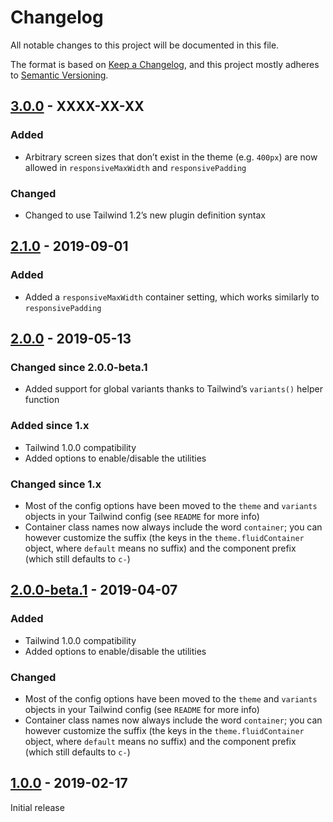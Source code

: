 # Changelog

All notable changes to this project will be documented in this file.

The format is based on [Keep a Changelog](https://keepachangelog.com/en/1.0.0/),
and this project mostly adheres to [Semantic Versioning](https://semver.org/spec/v2.0.0.html).

## [3.0.0] - XXXX-XX-XX

### Added
- Arbitrary screen sizes that don’t exist in the theme (e.g. `400px`) are now allowed in `responsiveMaxWidth` and `responsivePadding`

### Changed
- Changed to use Tailwind 1.2’s new plugin definition syntax

## [2.1.0] - 2019-09-01

### Added
- Added a `responsiveMaxWidth` container setting, which works similarly to `responsivePadding`

## [2.0.0] - 2019-05-13

### Changed since 2.0.0-beta.1
- Added support for global variants thanks to Tailwind’s `variants()` helper function

### Added since 1.x
- Tailwind 1.0.0 compatibility
- Added options to enable/disable the utilities

### Changed since 1.x
- Most of the config options have been moved to the `theme` and `variants` objects in your Tailwind config (see `README` for more info)
- Container class names now always include the word `container`; you can however customize the suffix (the keys in the `theme.fluidContainer` object, where `default` means no suffix) and the component prefix (which still defaults to `c-`)

## [2.0.0-beta.1] - 2019-04-07

### Added
- Tailwind 1.0.0 compatibility
- Added options to enable/disable the utilities

### Changed
- Most of the config options have been moved to the `theme` and `variants` objects in your Tailwind config (see `README` for more info)
- Container class names now always include the word `container`; you can however customize the suffix (the keys in the `theme.fluidContainer` object, where `default` means no suffix) and the component prefix (which still defaults to `c-`)

## [1.0.0] - 2019-02-17

Initial release

[Unreleased]: https://github.com/benface/tailwindcss-fluid-container/compare/v3.0.0...HEAD
[3.0.0]: https://github.com/benface/tailwindcss-fluid-container/compare/v2.1.0...v3.0.0
[2.1.0]: https://github.com/benface/tailwindcss-fluid-container/compare/v2.0.0...v2.1.0
[2.0.0]: https://github.com/benface/tailwindcss-fluid-container/compare/v2.0.0-beta.1...v2.0.0
[2.0.0-beta.1]: https://github.com/benface/tailwindcss-fluid-container/compare/v1.0.0...v2.0.0-beta.1
[1.0.0]: https://github.com/benface/tailwindcss-fluid-container/releases/tag/v1.0.0
